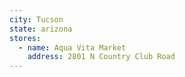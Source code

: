 ```yaml
---
city: Tucson
state: arizona
stores:
  - name: Aqua Vita Market
    address: 2801 N Country Club Road
---
```

